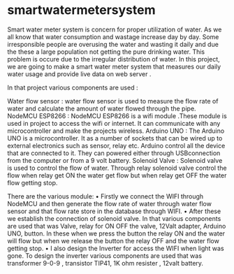 # smartwatermetersystem
Smart water meter system is concern for proper utilization of water. As we all know that water consumption and wastage increase day by day. Some irresponsible people are overusing the water and wasting it daily and due the these a large population not getting the pure drinking water. This problem is occure due to the irregular distribution of water. In this project, we are going to make a smart water meter system that measures our daily water usage and provide live data on web server .

In that project various components are used :

Water flow sensor : water flow sensor is used to measure the flow rate of water and calculate the amount of water flowed through the pipe.
NodeMCU ESP8266 : NodeMCU ESP8266 is a wifi module .These module is used in project to access the wifi or internet. It can communicate with any microcontroller and make the projects wireless.
Arduino UNO : The Arduino UNO is a microcontroller. It as a number of sockets that can be wired up to external electronics such as sensor, relay etc. Arduino control all the device that are connected to it. They can powered either through USBconnection from the computer or from a 9 volt battery.
Solenoid Valve : Solenoid valve is used to control the flow of water. Through relay solenoid valve control the flow when relay get ON the water get flow but when relay get OFF the water flow getting stop.

There are the various module: 
• Firstly we connect the WIFI through NodeMCU and then generate the flow rate of water through water flow sensor and that flow rate store in the database through WIFI. 
• After these we establish the connection of solenoid valve. In that various components are used that was Valve, relay for ON OFF the valve, 12Valt adapter, Arduino UNO, button. In these when we press the button the relay ON and the water will flow but when we release the button the relay OFF and the water flow getting stop.
• I also design the Inverter for access the WIFI when light was gone. To design the inverter various components are used that was transformer 9-0-9 , transistor TIP41, 1K ohm resister , 12valt battery.
